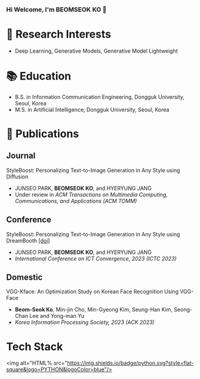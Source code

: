 ### Hi Welcome, I'm BEOMSEOK KO 👋

# :mag_right: Research Interests
- Deep Learning, Generative Models, Generative Model Lightweight

# :books: Education
- B.S. in Information Communication Engineering, Dongguk University, Seoul, Korea
- M.S. in Artificial Intelligence, Dongguk University, Seoul, Korea

# :memo: Publications

## Journal
StyleBoost: Personalizing Text-to-Image Generation in Any Style using Diffusion
- JUNSEO PARK, **BEOMSEOK KO**, and HYERYUNG JANG
- Under review in *ACM Transactions on Multimedia Computing, Communications, and Applications (ACM TOMM)*

## Conference
StyleBoost: Personalizing Text-to-Image Generation in Any Style using DreamBooth [[doi]](https://ieeexplore.ieee.org/document/10392676)
- JUNSEO PARK, **BEOMSEOK KO**, and HYERYUNG JANG
- *International Conference on ICT Convergence, 2023 (ICTC 2023)*

## Domestic

VGG-Kface: An Optimization Study on Korean Face Recognition Using VGG-Face
- **Beom-Seok Ko**, Min-jin Cho, Min-Gyeong Kim, Seung-Han Kim, Seong-Chan Lee and Yong-man Yu
- *Korea Information Processing Society, 2023 (ACK 2023)*

# Tech Stack
<img alt="HTML% src="https://img.shields.io/badge/python.svg?style=flat-square&logo=PYTHON&logoColor=blue"/>

<!--
**matrix215/matrix215** is a ✨ _special_ ✨ repository because its `README.md` (this file) appears on your GitHub profile.

Here are some ideas to get you started:

- 🔭 I’m currently working on ...
- 🌱 I’m currently learning ...
- 👯 I’m looking to collaborate on ...
- 🤔 I’m looking for help with ...
- 💬 Ask me about ...
- 📫 How to reach me: ...
- 😄 Pronouns: ...
- ⚡ Fun fact: ...
-->
